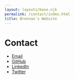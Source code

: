 ```yaml
---
layout: layouts/base.njk
permalink: /contact/index.html
title: Brennan's Website
---
```


# Contact

- <a href="mailto:brennan@brennanarvo.com">Email</a>
- [GitHub](https://github.com/Brennvo)
- [LinkedIn](https://www.linkedin.com/in/brennan-arvo/)
- [Twitter](https://twitter.com/arvoweb)
